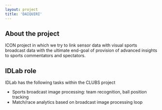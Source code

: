 ```yaml
---
layout: project
title: 'DAIQUIRI'
---
```


## About the project

ICON project in which we try to link sensor data with visual sports broadcast data with the ultimate end-goal of provision of advanced insights to sports commentators and spectators.

## IDLab role

IDLab has the following tasks within the CLUBS project

- Sports broadcast image processing: team recognition, ball position tracking
- Match/race analytics based on broadcast image processing loop